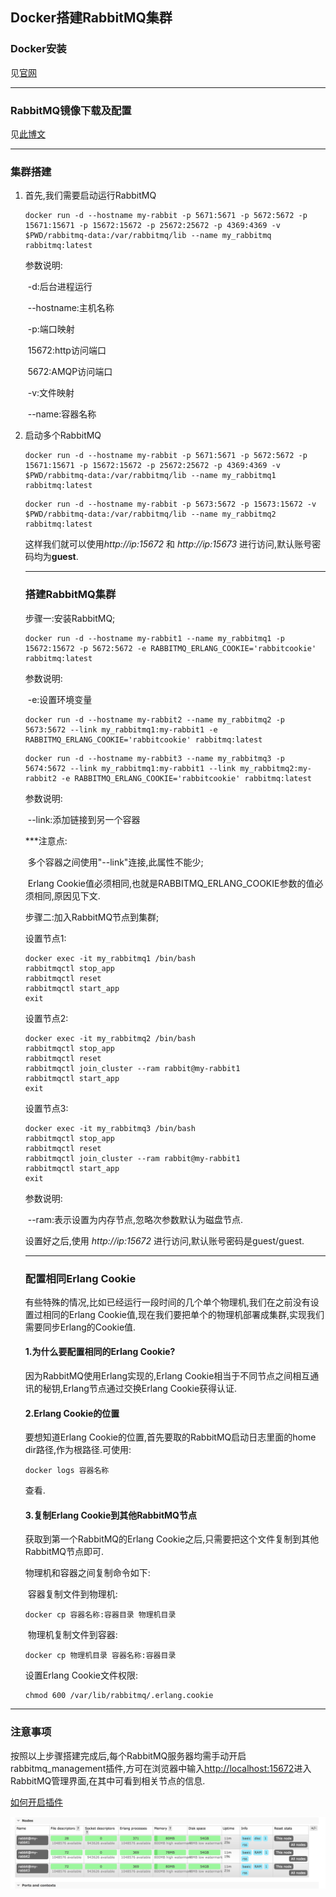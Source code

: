 ## Docker搭建RabbitMQ集群 ##

### Docker安装 ###

见[官网]()

----

### RabbitMQ镜像下载及配置 ###

见[此博文](https://www.cnblogs.com/Alva-mu/p/9487459.html)

----

### 集群搭建 ###

1. 首先,我们需要启动运行RabbitMQ

   ```shell
   docker run -d --hostname my-rabbit -p 5671:5671 -p 5672:5672 -p 15671:15671 -p 15672:15672 -p 25672:25672 -p 4369:4369 -v $PWD/rabbitmq-data:/var/rabbitmq/lib --name my_rabbitmq rabbitmq:latest
   ```

   参数说明:

   ​	-d:后台进程运行

   ​	--hostname:主机名称

   ​	-p:端口映射

   ​		15672:http访问端口

   ​		5672:AMQP访问端口

   ​	-v:文件映射

   ​	--name:容器名称

2. 启动多个RabbitMQ

   ```shell
   docker run -d --hostname my-rabbit -p 5671:5671 -p 5672:5672 -p 15671:15671 -p 15672:15672 -p 25672:25672 -p 4369:4369 -v $PWD/rabbitmq-data:/var/rabbitmq/lib --name my_rabbitmq1 rabbitmq:latest
   ```

   

   ```shell
   docker run -d --hostname my-rabbit -p 5673:5672 -p 15673:15672 -v $PWD/rabbitmq-data:/var/rabbitmq/lib --name my_rabbitmq2 rabbitmq:latest
   ```

   这样我们就可以使用*http://ip:15672* 和 *http://ip:15673* 进行访问,默认账号密码均为**guest**.

   ----

   ### 搭建RabbitMQ集群 ###

   步骤一:安装RabbitMQ;

   ```shell
   docker run -d --hostname my-rabbit1 --name my_rabbitmq1 -p 15672:15672 -p 5672:5672 -e RABBITMQ_ERLANG_COOKIE='rabbitcookie' rabbitmq:latest
   ```

   参数说明:

   ​	-e:设置环境变量

   ```shell
   docker run -d --hostname my-rabbit2 --name my_rabbitmq2 -p 5673:5672 --link my_rabbitmq1:my-rabbit1 -e RABBITMQ_ERLANG_COOKIE='rabbitcookie' rabbitmq:latest
   ```

   ```shell
   docker run -d --hostname my-rabbit3 --name my_rabbitmq3 -p 5674:5672 --link my_rabbitmq1:my-rabbit1 --link my_rabbitmq2:my-rabbit2 -e RABBITMQ_ERLANG_COOKIE='rabbitcookie' rabbitmq:latest
   ```

   参数说明:

   ​	--link:添加链接到另一个容器

   ***注意点:

   ​	多个容器之间使用"--link"连接,此属性不能少;

   ​	Erlang Cookie值必须相同,也就是RABBITMQ_ERLANG_COOKIE参数的值必须相同,原因见下文.

   步骤二:加入RabbitMQ节点到集群;

   设置节点1:

   ```shell
   docker exec -it my_rabbitmq1 /bin/bash
   rabbitmqctl stop_app
   rabbitmqctl reset
   rabbitmqctl start_app
   exit
   ```

   设置节点2:

   ```shell
   docker exec -it my_rabbitmq2 /bin/bash
   rabbitmqctl stop_app
   rabbitmqctl reset
   rabbitmqctl join_cluster --ram rabbit@my-rabbit1
   rabbitmqctl start_app
   exit
   ```

   设置节点3:

   ```shell
   docker exec -it my_rabbitmq3 /bin/bash
   rabbitmqctl stop_app
   rabbitmqctl reset
   rabbitmqctl join_cluster --ram rabbit@my-rabbit1
   rabbitmqctl start_app
   exit
   ```

   参数说明:

   ​	--ram:表示设置为内存节点,忽略次参数默认为磁盘节点.

   设置好之后,使用 *http://ip:15672* 进行访问,默认账号密码是guest/guest.

   ----

   ### 配置相同Erlang Cookie ###

   有些特殊的情况,比如已经运行一段时间的几个单个物理机,我们在之前没有设置过相同的Erlang Cookie值,现在我们要把单个的物理机部署成集群,实现我们需要同步Erlang的Cookie值.

   #### 1.为什么要配置相同的Erlang Cookie? ####

   因为RabbitMQ使用Erlang实现的,Erlang Cookie相当于不同节点之间相互通讯的秘钥,Erlang节点通过交换Erlang Cookie获得认证.

   #### 2.Erlang Cookie的位置 ####

   要想知道Erlang Cookie的位置,首先要取的RabbitMQ启动日志里面的home dir路径,作为根路径.可使用:

   ```shell
   docker logs 容器名称
   ```

   查看.

   #### 3.复制Erlang Cookie到其他RabbitMQ节点 ####

   获取到第一个RabbitMQ的Erlang Cookie之后,只需要把这个文件复制到其他RabbitMQ节点即可.

   物理机和容器之间复制命令如下:

   ​	容器复制文件到物理机: 

   ```shell
   docker cp 容器名称:容器目录 物理机目录
   ```

   ​	物理机复制文件到容器:

   ```shell
   docker cp 物理机目录 容器名称:容器目录
   ```

   设置Erlang Cookie文件权限:

   ```shell
   chmod 600 /var/lib/rabbitmq/.erlang.cookie
   ```





----



### 注意事项 ###

按照以上步骤搭建完成后,每个RabbitMQ服务器均需手动开启rabbitmq_management插件,方可在浏览器中输入[http://localhost:15672](http://localhost:15672)进入RabbitMQ管理界面,在其中可看到相关节点的信息. 

[如何开启插件](https://www.cnblogs.com/Alva-mu/p/9487459.html)

![RabbitMQ-Nodes](https://raw.githubusercontent.com/KimTae-mu/MarkdownPhotos/master/RabbitMQ-3/RabbitMQ-Nodes.png)
